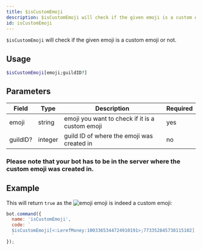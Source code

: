 ```yaml
---
title: $isCustomEmoji 
description: $isCustomEmoji will check if the given emoji is a custom emoji or not.
id: isCustomEmoji
---
```


`$isCustomEmoji` will check if the given emoji is a custom emoji or not.

## Usage

```php
$isCustomEmoji[emoji;guildID?]
```

## Parameters 


| Field    | Type    | Description                                     | Required |
| -------- | ------- | ----------------------------------------------- | -------- |
| emoji    | string  | emoji you want to check if it is a custom emoji | yes      |
| guildID? | integer | guild ID of where the emoji was created in      | no       |

### Please note that your bot has to be in the server where the custom emoji was created in.

## Example

This will return `true` as the ![emoji](https://cdn.discordapp.com/emojis/1003365344724910191.webp?size=16&quality=lossless) emoji is indeed a custom emoji:

```javascript
bot.command({
  name: 'isCustomEmoji',
  code: `
  $isCustomEmoji[<:LerefMoney:1003365344724910191>;773352845738115102]
  `
});
```
